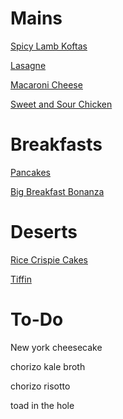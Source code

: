 # Mains

[Spicy Lamb Koftas](spicy-lamb-koftas.md)

[Lasagne](lasagne.md)

[Macaroni Cheese](macaroni-cheese.md)

[Sweet and Sour Chicken](sweet-and-sour.md)

# Breakfasts

[Pancakes](pancakes.md)

[Big Breakfast Bonanza](big-breakfast-bonanza.md)

# Deserts

[Rice Crispie Cakes](rice-crispie-cakes.md)

[Tiffin](tiffin.md)

# To-Do

New york cheesecake

chorizo kale broth

chorizo risotto

toad in the hole

